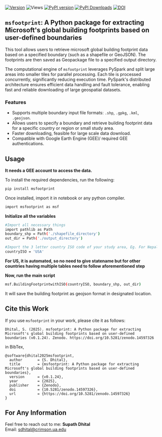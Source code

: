 [![Version](https://img.shields.io/github/v/release/supathdhitalGEO/msfootprint)](https://github.com/supathdhitalGEO/msfootprint/releases)
![Views](https://hits.seeyoufarm.com/api/count/incr/badge.svg?url=https://github.com/supathdhitalGEO/msfootprint&count_bg=%2379C83D&title_bg=%23555555&icon=github.svg&icon_color=%23E7E7E7&title=Views&edge_flat=false)
[![PyPI version](https://badge.fury.io/py/msfootprint.svg)](https://pypi.org/project/msfootprint/)
[![PyPI Downloads](https://static.pepy.tech/badge/msfootprint)](https://pepy.tech/projects/msfootprint)
[![DOI](https://zenodo.org/badge/905441761.svg)](https://doi.org/10.5281/zenodo.14597326)

## ```msfootprint```: A Python package for extracting Microsoft's global building footprints based on user-defined boundaries

This tool allows users to retrieve microsoft global building footprint data based on a specified boundary (such as a shapefile or GeoJSON). The footprints are then saved as Geopackage file to a specified output directory.

The computational engine of ```msfootprint``` leverages PySpark and split large areas into smaller tiles for parallel processing. Each tile is processed concurrently, significantly reducing execution time. PySpark's distributed architecture ensures efficient data handling and fault tolerance, enabling fast and reliable downloading of large geospatial datasets.  

### Features

- Supports multiple boundary input file formats: `.shp`, `.gpkg`, `.kml`, `.geojson`.
- Allows users to specify a boundary and retrieve building footprint data for a specific country or region or small study area.
- Faster downloading, feasible for large scale data download.
- Compatible with Google Earth Engine (GEE)/ required GEE authentications.

## Usage
**It needs a GEE account to access the data.**
  
To install the required dependencies, run the following:

```bash
pip install msfootprint
```

Once installed, 
import it in notebook or any python compiler.

```bash
import msfootprint as msf
```
**Initialize all the variables**
```bash
#Import all necessary things
import pathlib as Path
boundary_shp = Path('./shapefile_directory')
out_dir = Path('./output_directory')

#Import the 3 letter country ISO code of your study area, Eg. For Nepal, NPL, for United States of America it will be 'USA'
countryISO = 'USA'
```

**For US, it is automated, so no need to give statename but for other countries having multiple tables need to follow aforementioned step**

**Now, run the main script**
```bash
msf.BuildingFootprintwithISO(countryISO, boundary_shp, out_dir)
```
It will save the building footprint as geojson format in designated location.

## Cite this Work
If you use ```msfootprint``` in your work, please cite it as follows:

```
Dhital, S. (2025). msfootprint: A Python package for extracting Microsoft's global building footprints based on user-defined boundaries (v0.1.24). Zenodo. https://doi.org/10.5281/zenodo.14597326
```
in BibTex,
```
@software{dhital2025msfootprint,
  author       = {S. Dhital},
  title        = {msfootprint: A Python package for extracting Microsoft's global building footprints based on user-defined boundaries},
  version      = {v0.1.24},
  year         = {2025},
  publisher    = {Zenodo},
  doi          = {10.5281/zenodo.14597326},
  url          = {https://doi.org/10.5281/zenodo.14597326}
}
```
## For Any Information

Feel free to reach out to me:
**Supath Dhital**  
Email: [sdhital@crimson.ua.edu](mailto:sdhital@crimson.ua.edu)
